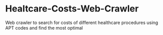 # Healtcare-Costs-Web-Crawler
Web crawler to search for costs of different healthcare procedures using APT codes and find the most optimal
